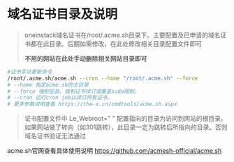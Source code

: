 # 域名证书目录及说明

> oneinstack域名证书在/root/.acme.sh目录下。主要配置及已申请的域名证书都在此目录。后期如需修改，在此处修改相关目录配置文件即可
>
> **不用的网站在此处手动删除相关网站目录即可**

```bash
#证书手动更新命令
/root/.acme.sh/acme.sh --cron --home "/root/.acme.sh" --force
# --home 指定acme.sh的主目录
# --force 强制安装、强制证书续订或覆盖sudo限制。
# --cron 运行cron job以续订所有证书。
# 更多参数说明查看 https://the-x.cn/cmdtools/acme.sh.aspx
```

> 证书配置文件中 Le_Webroot=" " 配置指向的目录为访问到网站的根目录。如果网站做了转向（如301跳转），此目录一定为跳转后所指向的目录。否则域名证书验证无法通过

acme.sh官网查看具体使用说明 https://github.com/acmesh-official/acme.sh

